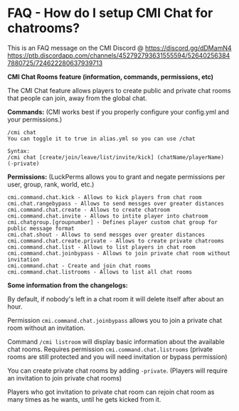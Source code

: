 # FAQ - How do I setup CMI Chat for chatrooms?

This is an FAQ message on the CMI Discord @ https://discord.gg/dDMamN4
https://ptb.discordapp.com/channels/452792793631555594/526402563847880725/724622280637939713

**CMI Chat Rooms feature (information, commands, permissions, etc)**

The CMI Chat feature allows players to create public and private chat rooms that people can join, away from the global chat. 

**Commands:**
(CMI works best if you properly configure your config.yml and your permissions.)
```
/cmi chat
You can toggle it to true in alias.yml so you can use /chat

Syntax:
/cmi chat [create/join/leave/list/invite/kick] (chatName/playerName) (-private)
```

**Permissions:**
(LuckPerms allows you to grant and negate permissions per user, group, rank, world, etc.)
```
cmi.command.chat.kick - Allows to kick players from chat room
cmi.chat.rangebypass - Allows to send messges over greater distances
cmi.command.chat.create - Allows to create chatroom
cmi.command.chat.invite - Allows to intite player into chatroom
cmi.chatgroup.[groupnumber] - Defines player custom chat group for public message format
cmi.chat.shout - Allows to send messges over greater distances
cmi.command.chat.create.private - Allows to create private chatrooms
cmi.command.chat.list - Allows to list players in chat room
cmi.command.chat.joinbypass - Allows to join private chat room without invitation
cmi.command.chat - Create and join chat rooms
cmi.command.chat.listrooms - Allows to list all chat rooms
```

**Some information from the changelogs:**

By default, if nobody's left in a chat room it will delete itself after about an hour.

Permission `cmi.command.chat.joinbypass` allows you to join a private chat room without an invitation.

Command `/cmi listroom` will display basic information about the available chat rooms. Requires permission `cmi.command.chat.listrooms` (private rooms are still protected and you will need invitation or bypass permission)

You can create private chat rooms by adding `-private`. (Players will require an invitation to join private chat rooms)

Players who got invitation to private chat room can rejoin chat room as many times as he wants, until he gets kicked from it.